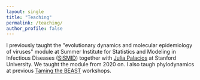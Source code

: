 ```yaml
---
layout: single
title: "Teaching"
permalink: /teaching/
author_profile: false
---
```


I previously taught the "evolutionary dynamics and molecular epidemiology of viruses" module at Summer Institute for Statistics and Modeling in Infectious Diseases ([SISMID](https://si.biostat.washington.edu/institutes/sismid)) together with [Julia Palacios](https://juliapalacios.github.io/) at Stanford University. We taught the module from 2020 on.
I also taugh phylodynamics at previous [Taming the BEAST](https://taming-the-beast.org/) workshops.
